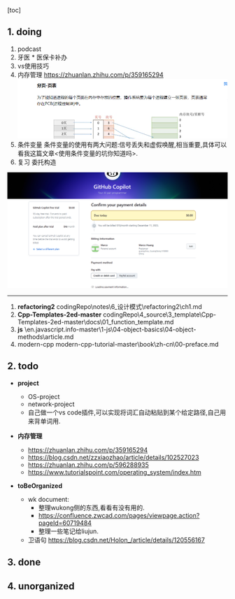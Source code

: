 [toc]
## 1. doing
  1. podcast
  2. 牙医
    * 医保卡补办
  4. vs使用技巧
  6. 内存管理
    https://zhuanlan.zhihu.com/p/359165294
    ![Alt text](_imgs/image-1.png)
  8. 条件变量
    条件变量的使用有两大问题:信号丢失和虚假唤醒,相当重要,具体可以看我这篇文章<使用条件变量的坑你知道吗>.
  9. 复习
    委托构造

![Alt text](_imgs/image-2.png)  

--------------------------------------------------------

  1. **refactoring2** 
    codingRepo\notes\6_设计模式\refactoring2\ch1.md
  2. **Cpp-Templates-2ed-master**
    codingRepo\4_source\3_template\Cpp-Templates-2ed-master\docs\01_function_template.md
  3. **js**
    \en.javascript.info-master\1-js\04-object-basics\04-object-methods\article.md
  4. modern-cpp
    modern-cpp-tutorial-master\book\zh-cn\00-preface.md
  
##  2. todo
  * **project**
    * OS-project
    * network-project
    * 自己做一个vs code插件,可以实现将词汇自动粘贴到某个给定路径,自己用来背单词用.

  * **内存管理**
    * https://zhuanlan.zhihu.com/p/359165294
    * https://blog.csdn.net/zzxiaozhao/article/details/102527023
    * https://zhuanlan.zhihu.com/p/596288935
    * https://www.tutorialspoint.com/operating_system/index.htm

  * **toBeOrganized**
    * wk document:
      * 整理wukong侧的东西,看看有没有用的. 
      * https://confluence.zwcad.com/pages/viewpage.action?pageId=60719484
      * 整理一些笔记给liujun.
    * 卫语句
        https://blog.csdn.net/Holon_/article/details/120556167

## 3. done

## 4. unorganized
